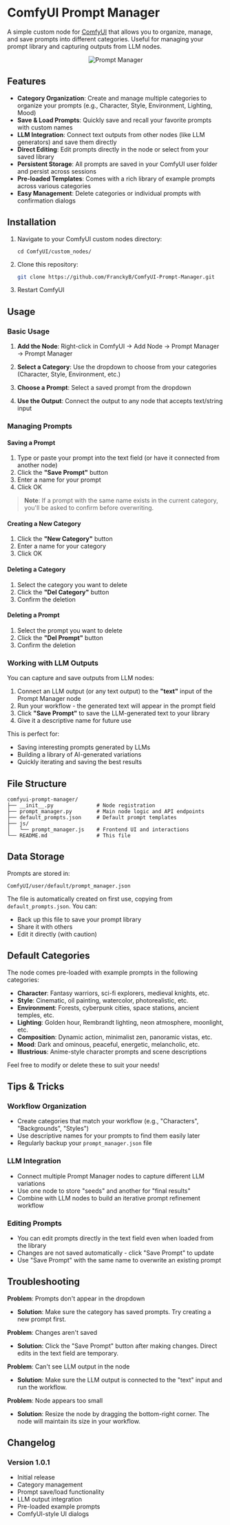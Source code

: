 # ComfyUI Prompt Manager

A simple custom node for [ComfyUI](https://github.com/comfyanonymous/ComfyUI) that allows you to organize, manage, and save prompts into different categories. Useful for managing your prompt library and capturing outputs from LLM nodes.

<div align="center">
  <img src="docs/prompt_manager.png" alt="Prompt Manager">
</div>

## Features

- **Category Organization**: Create and manage multiple categories to organize your prompts (e.g., Character, Style, Environment, Lighting, Mood)
- **Save & Load Prompts**: Quickly save and recall your favorite prompts with custom names
- **LLM Integration**: Connect text outputs from other nodes (like LLM generators) and save them directly
- **Direct Editing**: Edit prompts directly in the node or select from your saved library
- **Persistent Storage**: All prompts are saved in your ComfyUI user folder and persist across sessions
- **Pre-loaded Templates**: Comes with a rich library of example prompts across various categories
- **Easy Management**: Delete categories or individual prompts with confirmation dialogs

## Installation

1. Navigate to your ComfyUI custom nodes directory:
   ```
   cd ComfyUI/custom_nodes/
   ```

2. Clone this repository:
   ```bash
   git clone https://github.com/FranckyB/ComfyUI-Prompt-Manager.git
   ```

3. Restart ComfyUI

## Usage

### Basic Usage

1. **Add the Node**: Right-click in ComfyUI → Add Node → Prompt Manager → Prompt Manager

2. **Select a Category**: Use the dropdown to choose from your categories (Character, Style, Environment, etc.)

3. **Choose a Prompt**: Select a saved prompt from the dropdown

4. **Use the Output**: Connect the output to any node that accepts text/string input

### Managing Prompts

#### Saving a Prompt
1. Type or paste your prompt into the text field (or have it connected from another node)
2. Click the **"Save Prompt"** button
3. Enter a name for your prompt
4. Click OK
> **Note**: If a prompt with the same name exists in the current category, you'll be asked to confirm before overwriting.

#### Creating a New Category
1. Click the **"New Category"** button
2. Enter a name for your category
3. Click OK

#### Deleting a Category
1. Select the category you want to delete
2. Click the **"Del Category"** button
3. Confirm the deletion

#### Deleting a Prompt
1. Select the prompt you want to delete
2. Click the **"Del Prompt"** button
3. Confirm the deletion

### Working with LLM Outputs

You can capture and save outputs from LLM nodes:

1. Connect an LLM output (or any text output) to the **"text"** input of the Prompt Manager node
2. Run your workflow - the generated text will appear in the prompt field
3. Click **"Save Prompt"** to save the LLM-generated text to your library
4. Give it a descriptive name for future use

This is perfect for:
- Saving interesting prompts generated by LLMs
- Building a library of AI-generated variations
- Quickly iterating and saving the best results

## File Structure

```
comfyui-prompt-manager/
├── __init__.py              # Node registration
├── prompt_manager.py        # Main node logic and API endpoints
├── default_prompts.json     # Default prompt templates
├── js/
│   └── prompt_manager.js    # Frontend UI and interactions
└── README.md                # This file
```

## Data Storage

Prompts are stored in:
```
ComfyUI/user/default/prompt_manager.json
```

The file is automatically created on first use, copying from `default_prompts.json`. You can:
- Back up this file to save your prompt library
- Share it with others
- Edit it directly (with caution)

## Default Categories

The node comes pre-loaded with example prompts in the following categories:

- **Character**: Fantasy warriors, sci-fi explorers, medieval knights, etc.
- **Style**: Cinematic, oil painting, watercolor, photorealistic, etc.
- **Environment**: Forests, cyberpunk cities, space stations, ancient temples, etc.
- **Lighting**: Golden hour, Rembrandt lighting, neon atmosphere, moonlight, etc.
- **Composition**: Dynamic action, minimalist zen, panoramic vistas, etc.
- **Mood**: Dark and ominous, peaceful, energetic, melancholic, etc.
- **Illustrious**: Anime-style character prompts and scene descriptions

Feel free to modify or delete these to suit your needs!

## Tips & Tricks

### Workflow Organization
- Create categories that match your workflow (e.g., "Characters", "Backgrounds", "Styles")
- Use descriptive names for your prompts to find them easily later
- Regularly backup your `prompt_manager.json` file

### LLM Integration
- Connect multiple Prompt Manager nodes to capture different LLM variations
- Use one node to store "seeds" and another for "final results"
- Combine with LLM nodes to build an iterative prompt refinement workflow

### Editing Prompts
- You can edit prompts directly in the text field even when loaded from the library
- Changes are not saved automatically - click "Save Prompt" to update
- Use "Save Prompt" with the same name to overwrite an existing prompt

## Troubleshooting

**Problem**: Prompts don't appear in the dropdown
- **Solution**: Make sure the category has saved prompts. Try creating a new prompt first.

**Problem**: Changes aren't saved
- **Solution**: Click the "Save Prompt" button after making changes. Direct edits in the text field are temporary.

**Problem**: Can't see LLM output in the node
- **Solution**: Make sure the LLM output is connected to the "text" input and run the workflow.

**Problem**: Node appears too small
- **Solution**: Resize the node by dragging the bottom-right corner. The node will maintain its size in your workflow.

## Changelog

### Version 1.0.1
- Initial release
- Category management
- Prompt save/load functionality
- LLM output integration
- Pre-loaded example prompts
- ComfyUI-style UI dialogs
